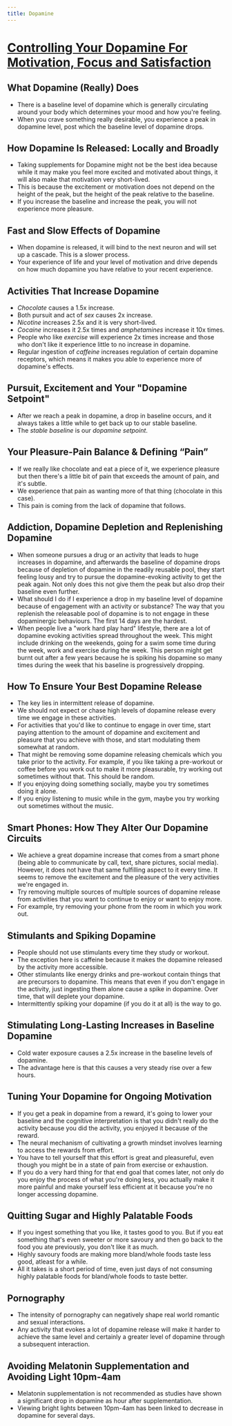 ```yaml
---
title: Dopamine
---
```

# [Controlling Your Dopamine For Motivation, Focus and Satisfaction](https://www.youtube.com/watch?v=QmOF0crdyRU&t=20s&ab_channel=AndrewHuberman)

## What Dopamine (Really) Does

- There is a baseline level of dopamine which is generally circulating around your body which determines your mood and how you're feeling.
- When you crave something really desirable, you experience a peak in dopamine level, post which the baseline level of dopamine drops.

## How Dopamine Is Released: Locally and Broadly

- Taking supplements for Dopamine might not be the best idea because while it may make you feel more excited and motivated about things, it will also make that motivation very short-lived.
- This is because the excitement or motivation does not depend on the height of the peak, but the height of the peak relative to the baseline.
- If you increase the baseline and increase the peak, you will not experience more pleasure.

## Fast and Slow Effects of Dopamine

- When dopamine is released, it will bind to the next neuron and will set up a cascade. This is a slower process.
- Your experience of life and your level of motivation and drive depends on how much dopamine you have relative to your recent experience.

## Activities That Increase Dopamine

- *Chocolate* causes a 1.5x increase.
- Both pursuit and act of *sex* causes 2x increase.
- *Nicotine* increases 2.5x and it is very short-lived.
- *Cocaine* increases it 2.5x times and *amphetamines* increase it 10x times.
- People who like *exercise* will experience 2x times increase and those who don't like it experience little to no increase in dopamine.
- Regular ingestion of *caffeine* increases regulation of certain dopamine receptors, which means it makes you able to experience more of dopamine's effects.

## Pursuit, Excitement and Your "Dopamine Setpoint"

- After we reach a peak in dopamine, a drop in baseline occurs, and it always takes a little while to get back up to our stable baseline.
- The _stable baseline_ is our _dopamine setpoint_.

## Your Pleasure-Pain Balance & Defining “Pain”

- If we really like chocolate and eat a piece of it, we experience pleasure but then there's a little bit of pain that exceeds the amount of pain, and it's subtle.
- We experience that pain as wanting more of that thing (chocolate in this case).
- This pain is coming from the lack of dopamine that follows.

## Addiction, Dopamine Depletion and Replenishing Dopamine

- When someone pursues a drug or an activity that leads to huge increases in dopamine, and afterwards the baseline of dopamine drops because of depletion of dopamine in the readily reusable pool, they start feeling lousy and try to pursue the dopamine-evoking activity to get the peak again. Not only does this not give them the peak but also drop their baseline even further.
- What should I do if I experience a drop in my baseline level of dopamine because of engagement with an activity or substance? The way that you replenish the releasable pool of dopamine is to not engage in these dopaminergic behaviours. The first 14 days are the hardest.
- When people live a "work hard play hard" lifestyle, there are a lot of dopamine evoking activities spread throughout the week. This might include drinking on the weekends, going for a swim some time during the week, work and exercise during the week. This person might get burnt out after a few years because he is spiking his dopamine so many times during the week that his baseline is progressively dropping.

## How To Ensure Your Best Dopamine Release

- The key lies in intermittent release of dopamine.
- We should not expect or chase high levels of dopamine release every time we engage in these activities.
- For activities that you'd like to continue to engage in over time, start paying attention to the amount of dopamine and excitement and pleasure that you achieve with those, and start modulating them somewhat at random.
- That might be removing some dopamine releasing chemicals which you take prior to the activity. For example, if you like taking a pre-workout or coffee before you work out to make it more pleasurable, try working out sometimes without that. This should be random.
- If you enjoying doing something socially, maybe you try sometimes doing it alone.
- If you enjoy listening to music while in the gym, maybe you try working out sometimes without the music.

## Smart Phones: How They Alter Our Dopamine Circuits

- We achieve a great dopamine increase that comes from a smart phone (being able to communicate by call, text, share pictures, social media). However, it does not have that same fulfilling aspect to it every time. It seems to remove the excitement and the pleasure of the very activities we're engaged in.
- Try removing multiple sources of multiple sources of dopamine release from activities that you want to continue to enjoy or want to enjoy more.
- For example, try removing your phone from the room in which you work out.

## Stimulants and Spiking Dopamine

- People should not use stimulants every time they study or workout.
- The exception here is caffeine because it makes the dopamine released by the activity more accessible.
- Other stimulants like energy drinks and pre-workout contain things that are precursors to dopamine. This means that even if you don't engage in the activity, just ingesting them alone cause a spike in dopamine. Over time, that will deplete your dopamine.
- Intermittently spiking your dopamine (if you do it at all) is the way to go.

## Stimulating Long-Lasting Increases in Baseline Dopamine

 - Cold water exposure causes a 2.5x increase in the baseline levels of dopamine.
 - The advantage here is that this causes a very steady rise over a few hours.

 ## Tuning Your Dopamine for Ongoing Motivation

 - If you get a peak in dopamine from a reward, it's going to lower your baseline and the cognitive interpretation is that you didn't really do the activity because you did the activity, you enjoyed it because of the reward.
 - The neural mechanism of cultivating a growth mindset involves learning to access the rewards from effort.
 - You have to tell yourself that this effort is great and pleasureful, even though you might be in a state of pain from exercise or exhaustion.
 - If you do a very hard thing for that end goal that comes later, not only do you enjoy the process of what you're doing less, you actually make it more painful and make yourself less efficient at it because you're no longer accessing dopamine.

 ## Quitting Sugar and Highly Palatable Foods

 - If you ingest something that you like, it tastes good to you. But if you eat something that's even sweeter or more savoury and then go back to the food you ate previously, you don't like it as much.
 - Highly savoury foods are making more bland/whole foods taste less good, atleast for a while.
 - All it takes is a short period of time, even just days of not consuming highly palatable foods for bland/whole foods to taste better.

 ## Pornography

 - The intensity of pornography can negatively shape real world romantic and sexual interactions.
 - Any activity that evokes a lot of dopamine release will make it harder to achieve the same level and certainly a greater level of dopamine through a subsequent interaction.

 ## Avoiding Melatonin Supplementation and Avoiding Light 10pm-4am

 - Melatonin supplementation is not recommended as studies have shown a significant drop in dopamine as hour after supplementation.
 - Viewing bright lights between 10pm-4am has been linked to decrease in dopamine for several days.